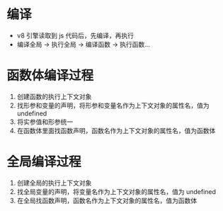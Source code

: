# 编译
- v8 引擎读取到 js 代码后，先编译，再执行
- 编译全局 -> 执行全局 -> 编译函数 -> 执行函数...

# 函数体编译过程
1. 创建函数的执行上下文对象
2. 找形参和变量的声明，将形参和变量名作为上下文对象的属性名，值为 undefined
3. 将实参值和形参统一
4. 在函数体里面找函数声明，函数名作为上下文对象的属性名，值为函数体

# 全局编译过程
1. 创建全局的执行上下文对象
2. 找全局变量的声明，将变量名作为上下文对象的属性名，值为 undefined
3. 在全局找函数声明，函数名作为上下文对象的属性名，值为函数体
